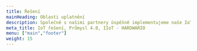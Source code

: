 ```yaml
---
title: Řešení
mainHeading: Oblasti uplatnění
description: Společně s našimi partnery úspěšně implementujeme naše IoT zařízení v projektech digitalizace průmyslu, zemědělství, retailu, zdravotnictví nebo vzdělávání.
meta_title: IoT řešení, Průmysl 4.0, IIoT - HARDWARIO
menu: ["main","footer"]
weight: 15
---
```

